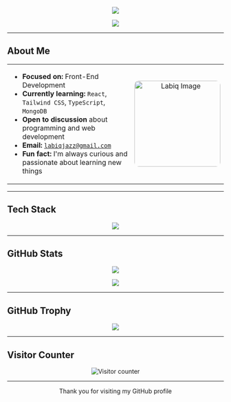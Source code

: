 <p align="center">
  <img src="https://capsule-render.vercel.app/api?type=waving&color=0:8B0000,100:FF4500&height=200&section=header&text=Hi,%20I'M%20Labiq%20👋&fontColor=ffffff&fontSize=40&fontAlignY=35&desc=Technology%20Enthusiast&descAlignY=60&descAlign=50&descFontColor=ffffff" />
</p>

<p align="center">
  <img src="https://readme-typing-svg.herokuapp.com?font=Fira+Code&weight=500&size=22&pause=1000&color=FF0000&center=true&vCenter=true&width=500&lines=I+love+building+cool+projects;Learning+React,+TypeScript,+and+more" />
</p>

---

## About Me

<div align="center">
  <table>
    <tr>
      <td width="65%" valign="top">
        <ul>
          <li><strong>Focused on:</strong> Front-End Development</li>
          <li><strong>Currently learning:</strong> <code>React</code>, <code>Tailwind CSS</code>, <code>TypeScript</code>, <code>MongoDB</code></li>
          <li><strong>Open to discussion</strong> about programming and web development</li>
          <li><strong>Email:</strong> <a href="mailto:labiqjazz@gmail.com"><code>labiqjazz@gmail.com</code></a></li>
          <li><strong>Fun fact:</strong> I'm always curious and passionate about learning new things</li>
        </ul>
      </td>
      <td width="35%" align="center">
        <img src="https://github.com/user-attachments/assets/5df0726c-e8c2-4df9-99ad-8f294478d9df" width="200px" style="border-radius: 10px;" alt="Labiq Image" />
      </td>
    </tr>
  </table>
</div>

---

## Tech Stack

<p align="center">
  <img src="https://skillicons.dev/icons?i=html,css,js,typescript,react,tailwind,mongodb,mysql,php,git,github&theme=dark" />
</p>

---

## GitHub Stats

<p align="center">
  <img src="https://github-readme-stats.vercel.app/api?username=excotide&show_icons=true&theme=dark&icon_color=ff0000&title_color=ff0000&text_color=ffffff&hide_title=true" />
</p>

<p align="center">
  <img src="https://github-readme-stats.vercel.app/api/top-langs/?username=excotide&layout=compact&theme=dark&title_color=ff0000&text_color=ffffff" />
</p>

---

## GitHub Trophy

<p align="center">
  <img src="https://github-profile-trophy.vercel.app/?username=excotide&theme=dracula&title=Repositories,Commits,Stars,Followers,PullRequest&margin-w=10&no-frame=true&title_color=ff0000" />
</p>

---

## Visitor Counter

<p align="center">
  <img src="https://komarev.com/ghpvc/?username=excotide&label=Profile%20Views&color=ff0000&style=flat" alt="Visitor counter" />
</p>

---

<p align="center">Thank you for visiting my GitHub profile</p>
